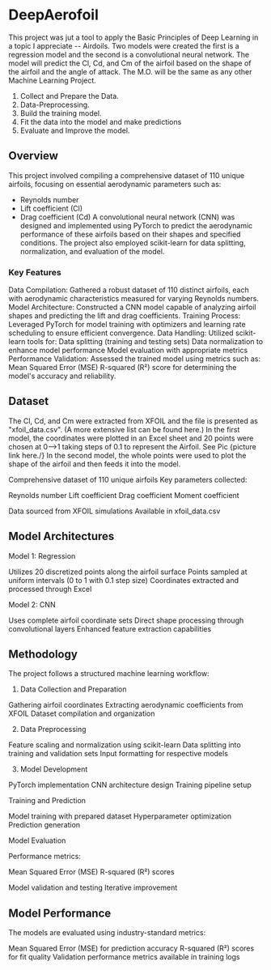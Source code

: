 # DeepAerofoil
This project was jut a tool to apply the Basic Principles of Deep Learning in a topic I appreciate -- Airdoils. Two models were created the first is a regression model and the second is a convolutional neural network. The model will predict the Cl, Cd, and Cm of the airfoil based on the shape of the airfoil and the angle of attack.
The M.O. will be the same as any other Machine Learning Project.
1. Collect and Prepare the Data.
2. Data-Preprocessing.
3. Build the training model.
4. Fit the data into the model and make predictions
5. Evaluate and Improve the model.


## Overview
This project involved compiling a comprehensive dataset of 110 unique airfoils, focusing on essential aerodynamic parameters such as:

* Reynolds number
* Lift coefficient (Cl)
* Drag coefficient (Cd)
A convolutional neural network (CNN) was designed and implemented using PyTorch to predict the aerodynamic performance of these airfoils based on their shapes and specified conditions. The project also employed scikit-learn for data splitting, normalization, and evaluation of the model.

### Key Features

Data Compilation: Gathered a robust dataset of 110 distinct airfoils, each with aerodynamic characteristics measured for varying Reynolds numbers.
Model Architecture: Constructed a CNN model capable of analyzing airfoil shapes and predicting the lift and drag coefficients.
Training Process: Leveraged PyTorch for model training with optimizers and learning rate scheduling to ensure efficient convergence.
Data Handling: Utilized scikit-learn tools for:
Data splitting (training and testing sets)
Data normalization to enhance model performance
Model evaluation with appropriate metrics
Performance Validation: Assessed the trained model using metrics such as:
Mean Squared Error (MSE)
R-squared (R²) score for determining the model's accuracy and reliability.

## Dataset
The Cl, Cd, and Cm were extracted from XFOIL and the file is presented as "xfoil_data.csv". (A more extensive list can be found here.)
In the first model, the coordinates were plotted in an Excel sheet and 20 points were chosen at 0-->1 taking steps of 0.1 to represent the Airfoil.
See Pic {picture link here./}
In the second model, the whole points were used to plot the shape of the airfoil and then feeds it into the model.

Comprehensive dataset of 110 unique airfoils
Key parameters collected:

Reynolds number
Lift coefficient
Drag coefficient
Moment coefficient


Data sourced from XFOIL simulations
Available in xfoil_data.csv

## Model Architectures
Model 1: Regression

Utilizes 20 discretized points along the airfoil surface
Points sampled at uniform intervals (0 to 1 with 0.1 step size)
Coordinates extracted and processed through Excel

Model 2: CNN

Uses complete airfoil coordinate sets
Direct shape processing through convolutional layers
Enhanced feature extraction capabilities


## Methodology
The project follows a structured machine learning workflow:

1. Data Collection and Preparation

Gathering airfoil coordinates
Extracting aerodynamic coefficients from XFOIL
Dataset compilation and organization


2. Data Preprocessing

Feature scaling and normalization using scikit-learn
Data splitting into training and validation sets
Input formatting for respective models


3. Model Development

PyTorch implementation
CNN architecture design
Training pipeline setup


Training and Prediction

Model training with prepared dataset
Hyperparameter optimization
Prediction generation


Model Evaluation

Performance metrics:

Mean Squared Error (MSE)
R-squared (R²) scores


Model validation and testing
Iterative improvement


## Model Performance

The models are evaluated using industry-standard metrics:

Mean Squared Error (MSE) for prediction accuracy
R-squared (R²) scores for fit quality
Validation performance metrics available in training logs
